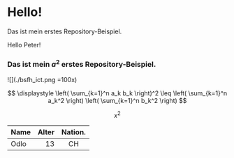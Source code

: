 # Hello!<br>
Das ist mein erstes Repository-Beispiel.

Hello Peter!
### Das ist mein $a^2$ erstes Repository-Beispiel.

![](./bsfh_ict.png =100x)

$$
\displaystyle
\left( \sum_{k=1}^n a_k b_k \right)^2
\leq
\left( \sum_{k=1}^n a_k^2 \right)
\left( \sum_{k=1}^n b_k^2 \right)
$$

$$
x^2
$$

| Name | Alter | Nation. |
| :--- | ----: | :---:|
| Odlo | 13 | CH |
